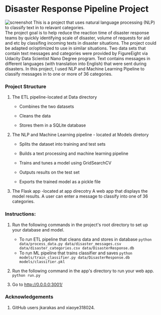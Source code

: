 # Disaster Response Pipeline Project
![screenshot](https://github.com/DiloromA/Disaster_Response/blob/main/media/screenshot_1.JPG?raw=true)
This is a project that uses natural language processing (NLP) to classify text in to relavant categories.  
The project goal is to help reduce the reaction time of disaster response teams by quickly identifying scale of disaster, volume of requests for aid and etc by classifing incoming texts in disaster situations. The project could be adapted or/optimized to use in similar situations. 
Two data sets that contain text messages and categories were provided by FigureEight via Udacity Data Scientist Nano Degree program. Text contains  messages in different languages (with translation into English) that were sent during disasters. In this project, I used NLP and Machine Learning Pipeline to classify messages in to one or more of 36 categories. 

### Project Structure
1. The ETL pipeline-located at Data directory

    * Combines the two datasets 

    * Cleans the data

    * Stores them in a SQLite database

2. The NLP and Machine Learning pipeline - located at Models diretory

    * Splits the dataset into training and test sets

    * Builds a text processing and machine learning pipeline

    * Trains and tunes a model using GridSearchCV

    * Outputs results on the test set

    * Exports the trained model as a pickle file

3. The Flask app -located at app direcotry
A web app that displays the model results. A user can enter a message to classify into one of 36 categories. 

### Instructions:
1. Run the following commands in the project's root directory to set up your database and model.

    - To run ETL pipeline that cleans data and stores in database
        `python data/process_data.py data/disaster_messages.csv data/disaster_categories.csv data/DisasterResponse.db`
    - To run ML pipeline that trains classifier and saves
        `python models/train_classifier.py data/DisasterResponse.db models/classifier.pkl`

2. Run the following command in the app's directory to run your web app.
    `python run.py`

3. Go to http://0.0.0.0:3001/

### Acknowledgements
1. GitHub users jkarakas and xiaoye318024.
